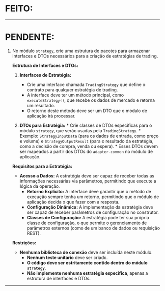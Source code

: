 # FEITO:
------------------------------------------------------------------------------------------------------------------------
# PENDENTE:

1. No módulo `strategy`, crie uma estrutura de pacotes para armazenar interfaces e DTOs necessários para a criação de estratégias de trading.

    **Estrutura de Interfaces e DTOs:**

    1.  **Interfaces de Estratégia:**
        * Crie uma interface chamada `TradingStrategy` que define o contrato para qualquer estratégia de trading.
        * A interface deve ter um método principal, como `executeStrategy()`, que recebe os dados de mercado e retorna um resultado.
        * O retorno deste método deve ser um DTO que o módulo de aplicação irá processar.

    2.  **DTOs para Estratégia:**
       * Crie classes de DTOs específicas para o módulo `strategy`, que serão usadas pela `TradingStrategy`.
       * Exemplo: `StrategyInputData` (para os dados de entrada, como preço e volume) e `StrategyOutputResult` (para o resultado da estratégia, como a decisão de compra, venda ou espera).
       * Esses DTOs devem ser mapeados a partir dos DTOs do `adapter-common` no módulo de aplicação.

    **Requisitos para a Estratégia:**
    
    * **Acesso a Dados:** A estratégia deve ser capaz de receber todas as informações necessárias via parâmetros, permitindo que execute a lógica da operação.
      * **Retorno Explícito:** A interface deve garantir que o método de execução sempre tenha um retorno, permitindo que o módulo de aplicação decida o que fazer com a resposta.
      * **Configuração Dinâmica:** A implementação da estratégia deve ser capaz de receber parâmetros de configuração no construtor.
      * **Classes de Configuração:** A estratégia pode ter sua própria classe de configuração, o que permite o gerenciamento de parâmetros externos (como de um banco de dados ou requisição REST).

    **Restrições:**
    
    * **Nenhuma biblioteca de conexão** deve ser incluída neste módulo.
      * **Nenhum teste unitário** deve ser criado.
      * **O código deve ser estritamente contido dentro do módulo `strategy`**.
      * **Não implemente nenhuma estratégia específica**, apenas a estrutura de interfaces e DTOs.


------------------------------------------------------------------------------------------------------------------------